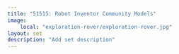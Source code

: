 ```yaml
---
title: "51515: Robot Inventor Community Models"
image:
    local: "exploration-rover/exploration-rover.jpg"
layout: set
description: "Add set description"
---
```

